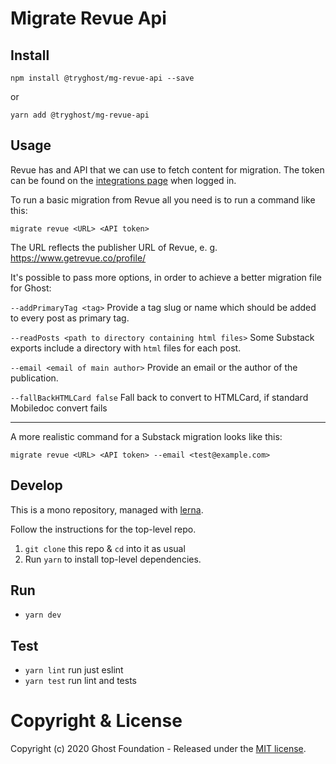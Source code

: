 # Migrate Revue Api

## Install

`npm install @tryghost/mg-revue-api --save`

or

`yarn add @tryghost/mg-revue-api`


## Usage

Revue has and API that we can use to fetch content for migration. The token can be found on the [integrations page](https://www.getrevue.co/app/integrations) when logged in.

To run a basic migration from Revue all you need is to run a command like this:

`migrate revue <URL> <API token>`

The URL reflects the publisher URL of Revue, e. g. https://www.getrevue.co/profile/<publication>

It's possible to pass more options, in order to achieve a better migration file for Ghost:

`--addPrimaryTag <tag>`
Provide a tag slug or name which should be added to every post as primary tag.

`--readPosts <path to directory containing html files>`
Some Substack exports include a directory with `html` files for each post.

`--email <email of main author>`
Provide an email or the author of the publication.

`--fallBackHTMLCard false`
Fall back to convert to HTMLCard, if standard Mobiledoc convert fails

<hr>

A more realistic command for a Substack migration looks like this:

`migrate revue <URL> <API token> --email <test@example.com>`


## Develop

This is a mono repository, managed with [lerna](https://lernajs.io/).

Follow the instructions for the top-level repo.
1. `git clone` this repo & `cd` into it as usual
2. Run `yarn` to install top-level dependencies.


## Run

- `yarn dev`


## Test

- `yarn lint` run just eslint
- `yarn test` run lint and tests




# Copyright & License

Copyright (c) 2020 Ghost Foundation - Released under the [MIT license](LICENSE).